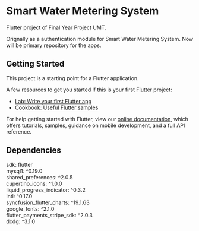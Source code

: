 # Smart Water Metering System

Flutter project of Final Year Project UMT.

Orignally as a authentication module for Smart Water Metering System.
Now will be primary repository for the apps.

## Getting Started

This project is a starting point for a Flutter application.

A few resources to get you started if this is your first Flutter project:

- [Lab: Write your first Flutter app](https://flutter.dev/docs/get-started/codelab)
- [Cookbook: Useful Flutter samples](https://flutter.dev/docs/cookbook)

For help getting started with Flutter, view our
[online documentation](https://flutter.dev/docs), which offers tutorials,
samples, guidance on mobile development, and a full API reference.

## Dependencies
  sdk: flutter  
  mysql1: ^0.19.0    
  shared_preferences: ^2.0.5    
  cupertino_icons: ^1.0.0    
  liquid_progress_indicator: ^0.3.2    
  intl: ^0.17.0  
  syncfusion_flutter_charts: ^19.1.63    
  google_fonts: ^2.1.0    
  flutter_payments_stripe_sdk: ^2.0.3    
  dcdg: ^3.1.0  
